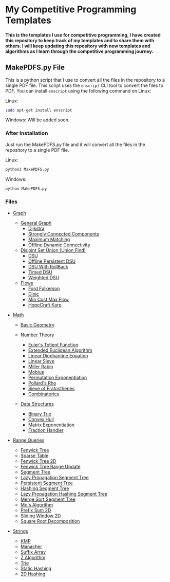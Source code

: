 # My Competitive Programming Templates

#### This is the templates I use for competitive programming, I have created this repository to keep track of my templates and to share them with others. I will keep updating this repository with new templates and algorithms as I learn through the competitive programming journey.

## MakePDFS.py File

This is a python script that I use to convert all the files in the repository to a single PDF file. This script uses the `enscript` CLI tool to convert the files to PDF. You can install `enscript` using the following command on Linux:

Linux:

```bash
sudo apt-get install enscript
```

Windows: Will be added soon.

### After Installation

Just run the MakePDFS.py file and it will convert all the files in the repository to a single PDF file.

Linux:

```bash
python3 MakePDFS.py
```

Windows:

```bash
python MakePDFS.py
```

### Files

- [Graph](#graph)

  - [General Graph](#general-graph)
    - [Dijkstra](./Graph/Dijkstra.cpp)
    - [Strongly Connected Components](./Graph/StronglyConnectedComponents.cpp)
    - [Maximum Matching](./Graph/MaximumMatching.cpp)
    - [Offline Dynamic Connectivity](./Graph/OfflineDynamicConnectivity.cpp)
  - [Disjoint Set Union (Union Find)](#disjoint-set-union)
    - [DSU](./Graph/DSU.cpp)
    - [Offline Persistent DSU](./Graph/DSU-OfflinePersistant.cpp)
    - [DSU With RollBack](./Graph/DSU-RollBack.cpp)
    - [Timed DSU](./Graph/DSU-Timed.cpp)
    - [Weighted DSU](./Graph/DSU-Weighted.cpp)
  - [Flows](#flows)
    - [Ford Fulkerson](./Graph/Flow-FordFolkerson.cpp)
    - [Dinic](./Graph/Flow-Dinic.cpp)
    - [Min Cost Max Flow](./Graph/Flow-MinCostMaxFlow.cpp)
    - [HopeCraft Karp](./Graph/Flow-HopeCraftKarp.cpp)

- [Math](#math)

  - [Basic Geometry](./Math/Basic-Geometry.cpp)

  - [Number Theory](#number-theory)

    - [Euler's Totient Function](./Math/Eulers-Totient-Function.cpp)
    - [Extended Euclidean Algorithm](./Math/Extended-Euclidean-Algorithm.cpp)
    - [Linear Diophantine Equation](./Math/Linear-Diophantine-Equation.cpp)
    - [Linear Sieve](./Math/LinearSieve.cpp)
    - [Miller Rabin](./Math/Miller-Rabin.cpp)
    - [Mobius](./Math/Mobius.cpp)
    - [Permutation Exponentiation](./Math/PermutationExponentiation.cpp)
    - [Pollard's Rho](./Math/Pollards-rho.cpp)
    - [Sieve of Eratosthenes](./Math/Sieve-of-Eratosthenes.cpp)
    - [Combinatorics](./Math/Combinatorics.cpp)

  - [Data Structures](#data-structures)
    - [Binary Trie](./Math/BinaryTrie.cpp)
    - [Convex Hull](./Math/ConvexHull.cpp)
    - [Matrix Exponentiation](./Math/MatrixExponentiation.cpp)
    - [Fraction Handler](./Math/FractionHandler.cpp)

- [Range Queries](#range-queries)

  - [Fenwick Tree](./Range-Queries/FenwickTree.cpp)
  - [Sparse Table](./Range-Queries/SparseTable.cpp)
  - [Fenwick Tree 2D](./Range-Queries/FenwickTree2D.cpp)
  - [Fenwick Tree Range Update](./Range-Queries/FenwickTreeRangeUpdate.cpp)
  - [Segment Tree](./Range-Queries/SegemntTree.cpp)
  - [Lazy Propagation Segment Tree](./Range-Queries/LazyPropagationSegmentTree.cpp)
  - [Persistent Segment Tree](./Range-Queries/PersistantSegmentTree.cpp)
  - [Hashing Segment Tree](./Range-Queries/HashingSegmentTree.cpp)
  - [Lazy Propagation Hashing Segment Tree](./Range-Queries/LazyPropagationHashingSegmentTree.cpp)
  - [Merge Sort Segment Tree](./Range-Queries/MergeSortSegmentTree.cpp)
  - [Mo's Algorithm](./Range-Queries/MoAlgorithm.cpp)
  - [Prefix Sum 2D](./Range-Queries/PrefixSum2D.cpp)
  - [Sliding Window 2D](./Range-Queries/SlidingWindow2d.cpp)
  - [Square Root Decomposition](./Range-Queries/SquareRootDecomposition.cpp)

- [Strings](#strings)

  - [KMP](./Strings/KMP.cpp)
  - [Manacher](./Strings/Manacher.cpp)
  - [Suffix Array](./Strings/Suffix-Array.cpp)
  - [Z Algorithm](./Strings/Z-Algo.cpp)
  - [Trie](./Strings/Trie.cpp)
  - [Static Hashing](./Strings/Static-Hashing.cpp)
  - [2D Hashing](./Strings/2D-Hashing.cpp)
